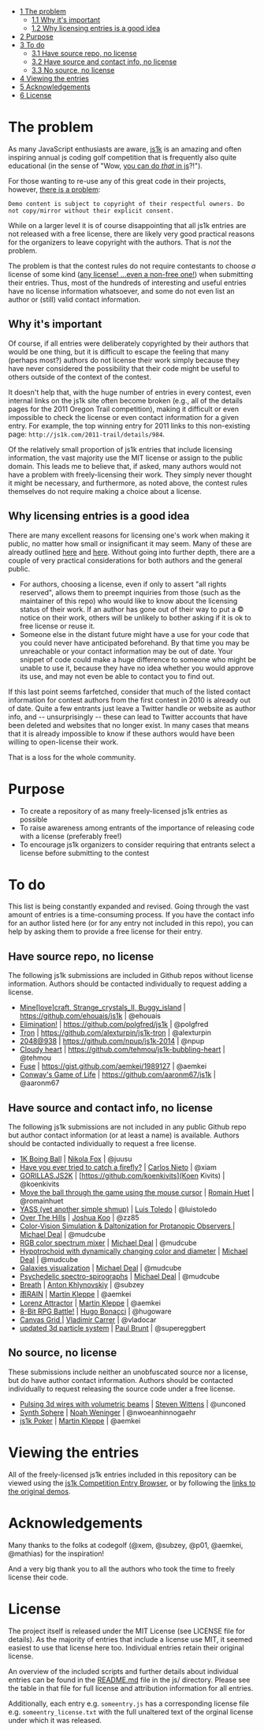 * [1 The problem](#the-problem)
  * [1.1 Why it's important](#why-its-important)
  * [1.2 Why licensing entries is a good idea](#why-licensing-entries-is-a-good-idea)
* [2 Purpose](#purpose)
* [3 To do](#to-do)
  * [3.1 Have source repo, no license](#have-source-repo,-no-license)
  * [3.2 Have source and contact info, no license](#have-source-and-contact-info,-no-license)
  * [3.3 No source, no license](#no-source,-no-license)
* [4 Viewing the entries](#viewing-the-entries)
* [5 Acknowledgements](#acknowledgements)
* [6 License](#license)

# The problem

As many JavaScript enthusiasts are aware, [js1k](http://js1k.com/) is an amazing and often inspiring annual js coding golf competition that is frequently also quite educational (in the sense of "Wow, [you can do _that_ in js](http://js1k.com/2014-dragons/demo/1951)?!").

For those wanting to re-use any of this great code in their projects, however, [there is a problem](http://js1k.com/about):

    Demo content is subject to copyright of their respectful owners. Do not copy/mirror without their explicit consent.

While on a larger level it is of course disappointing that all js1k entries are not released with a free license, there are likely very good practical reasons for the organizers to leave copyright with the authors. That is _not_ the problem.

The problem is that the contest rules do not require contestants to choose _a_ license of some kind ([any license! ...even a non-free one!](http://blog.codinghorror.com/pick-a-license-any-license/)) when submitting their entries. Thus, most of the hundreds of interesting and useful entries have no license information whatsoever, and some do not even list an author or (still) valid contact information.

## Why it's important

Of course, if all entries were deliberately copyrighted by their authors that would be one thing, but it is difficult to escape the feeling that many (perhaps most?) authors do not license their work simply because they have never considered the possibility that their code might be useful to others outside of the context of the contest.

It doesn't help that, with the huge number of entries in every contest, even internal links on the js1k site often become broken (e.g., all of the details pages for the 2011 Oregon Trail competition), making it difficult or even impossible to check the license or even contact information for a given entry. For example, the top winning entry for 2011 links to this non-existing page: `http://js1k.com/2011-trail/details/984`.

Of the relatively small proportion of js1k entries that include licensing information, the vast majority use the MIT license or assign to the public domain. This leads me to believe that, if asked, many authors would not have a problem with freely-licensing their work. They simply never thought it might be necessary, and furthermore, as noted above, the contest rules themselves do not require making a choice about a license.

## Why licensing entries is a good idea

There are many excellent reasons for licensing one's work when making it public, no matter how small or insignificant it may seem. Many of these are already outlined [here](http://choosealicense.com/no-license/) and [here](http://blog.codinghorror.com/pick-a-license-any-license/). Without going into further depth, there are a couple of very practical considerations for both authors and the general public.

* For authors, choosing a license, even if only to assert "all rights reserved", allows them to preempt inquiries from those (such as the maintainer of this repo) who would like to know about the licensing status of their work. If an author has gone out of their way to put a © notice on their work, others will be unlikely to bother asking if it is ok to free license or reuse it.
* Someone else in the distant future might have a use for your code that you could never have anticipated beforehand. By that time you may be unreachable or your contact information may be out of date. Your snippet of code could make a huge difference to someone who might be unable to use it, because they have no idea whether you would approve its use, and may not even be able to contact you to find out.

If this last point seems farfetched, consider that much of the listed contact information for contest authors from the first contest in 2010 is already out of date. Quite a few entrants just leave a Twitter handle or website as author info, and -- unsurprisingly -- these can lead to Twitter accounts that have been deleted and websites that no longer exist. In many cases that means that it is already impossible to know if these authors would have been willing to open-license their work.

That is a loss for the whole community.

# Purpose

* To create a repository of as many freely-licensed js1k entries as possible
* To raise awareness among entrants of the importance of releasing code with a license (preferably free!)
* To encourage js1k organizers to consider requiring that entrants select a license before submitting to the contest


# To do

This list is being constantly expanded and revised. Going through the vast amount of entries is a time-consuming process. If you have the contact info for an author listed here (or for any entry not included in this repo), you can help by asking them to provide a free license for their entry.

## Have source repo, no license
The following js1k submissions are included in Github repos without license information. Authors should be contacted individually to request adding a license.

* [Mine[love]craft, Strange_crystals_II, Buggy_island](https://github.com/ehouais/js1k) | https://github.com/ehouais/js1k | @ehouais
* [Elimination!](http://js1k.com/2014-dragons/demo/1777) | https://github.com/polgfred/js1k | @polgfred
* [Tron](http://js1k.com/2013-spring/demo/1428) | https://github.com/alexturpin/js1k-tron | @alexturpin
* [2048@938](http://js1k.com/2014-dragons/demo/1862) | https://github.com/npup/js1k-2014 | @npup
* [Cloudy heart](http://js1k.com/2012-love/details/1247) | https://github.com/tehmou/js1k-bubbling-heart | @tehmou
* [Fuse](http://js1k.com/2012-love/details/1254) | https://gist.github.com/aemkei/1989127 | @aemkei
* [Conway's Game of Life](http://js1k.com/2012-love/details/1111) | https://github.com/aaronm67/js1k | @aaronm67

## Have source and contact info, no license
The following js1k submissions are not included in any public Github repo but author contact information (or at least a name) is available. Authors should be contacted individually to request a free license.

* [1K Boing Ball](http://js1k.com/2014-dragons/details/1672) | [Nikola Fox](https://github.com/juusu) | @juusu
* [Have you ever tried to catch a firefly?](http://js1k.com/2013-spring/details/1462) | [Carlos Nieto](https://github.com/xiam) | @xiam
* [GORILLAS.JS2K](http://js1k.com/2014-dragons/details/1971) | [https://github.com/koenkivits](Koen Kivits) | @koenkivits
* [Move the ball through the game using the mouse cursor](http://js1k.com/2010-first/details/823) | [Romain Huet](https://github.com/romainhuet) | @romainhuet
* [YASS (yet another simple shmup)](http://js1k.com/2014-dragons/details/1793) | [Luis Toledo](https://github.com/luistoledo) | @luistoledo
* [Over The Hills](http://js1k.com/2013-spring/details/1542) | [Joshua Koo](https://github.com/zz85/) | @zz85
* [Color-Vision Simulation & Daltonization for Protanopic Observers ](http://js1k.com/2010-first/details/391) | [Michael Deal](https://github.com/mudcube) | @mudcube
* [RGB color spectrum mixer](http://js1k.com/2010-first/details/102) | [Michael Deal](https://github.com/mudcube) | @mudcube
* [Hypotrochoid with dynamically changing color and diameter](http://js1k.com/2010-first/details/210) | [Michael Deal](https://github.com/mudcube) | @mudcube
* [Galaxies visualization](http://js1k.com/2010-first/details/166) | [Michael Deal](https://github.com/mudcube) | @mudcube
* [Psychedelic spectro-spirographs](http://js1k.com/2010-first/details/92) | [Michael Deal](https://github.com/mudcube) | @mudcube
* [Breath](http://js1k.com/2014-dragons/details/1648) | [Anton Khlynovskiy](https://github.com/subzey) | @subzey
* [雨RAIN](http://js1k.com/2015-hypetrain/details/2135) | [Martin Kleppe](https://github.com/aemkei) | @aemkei
* [Lorenz Attractor](http://js1k.com/2010-first/details/216) | [Martin Kleppe](https://github.com/aemkei) | @aemkei
* [8-Bit RPG Battle!](http://js1k.com/2012-love/details/1175) | [Hugo Bonacci](https://github.com/hugoware) | @hugoware
* [Canvas Grid ](http://js1k.com/2010-first/details/726) | [Vladimir Carrer](https://github.com/vladocar) | @vladocar
* [updated 3d particle system](http://js1k.com/2010-first/details/753) | [Paul Brunt](https://github.com/supereggbert) | @supereggbert

## No source, no license
These submissions include neither an unobfuscated source nor a license, but do have author contact information. Authors should be contacted individually to request releasing the source code under a free license.

* [Pulsing 3d wires with volumetric beams](http://js1k.com/2010-first/details/171) | [Steven Wittens](https://github.com/unconed) | @unconed
* [Synth Sphere](http://js1k.com/2013-spring/details/1558) | [Noah Weninger](https://github.com/nwoeanhinnogaehr) | @nwoeanhinnogaehr
* [js1k Poker](http://js1k.com/2011-trail/demo/949) | [Martin Kleppe](https://github.com/aemkei) | @aemkei

# Viewing the entries

All of the freely-licensed js1k entries included in this repository can be viewed using the [js1k Competition Entry Browser](https://dohliam.github.io/jsbrowser/), or by following the [links to the original demos](https://github.com/dohliam/openjs1k/tree/master/js).

# Acknowledgements

Many thanks to the folks at codegolf (@xem, @subzey, @p01, @aemkei, @mathias) for the inspiration!

And a very big thank you to all the authors who took the time to freely license their code.

# License

The project itself is released under the MIT License (see LICENSE file for details). As the majority of entries that include a license use MIT, it seemed easiest to use that license here too. Individual entries retain their original license.

An overview of the included scripts and further details about individual entries can be found in the [README.md](https://github.com/dohliam/openjs1k/tree/master/js) file in the js/ directory. Please see the table in that file for full license and attribution information for all entries.

Additionally, each entry e.g. `someentry.js` has a corresponding license file e.g. `someentry_license.txt` with the full unaltered text of the orginal license under which it was released.

